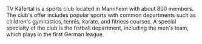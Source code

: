 TV Käfertal is a sports club located in Mannheim with about 800 members. The club's offer includes popular sports with common departments such as children's gymnastics, tennis, karate, and fitness courses. A special specialty of the club is the fistball department, including the men's team, which plays in the first German league.